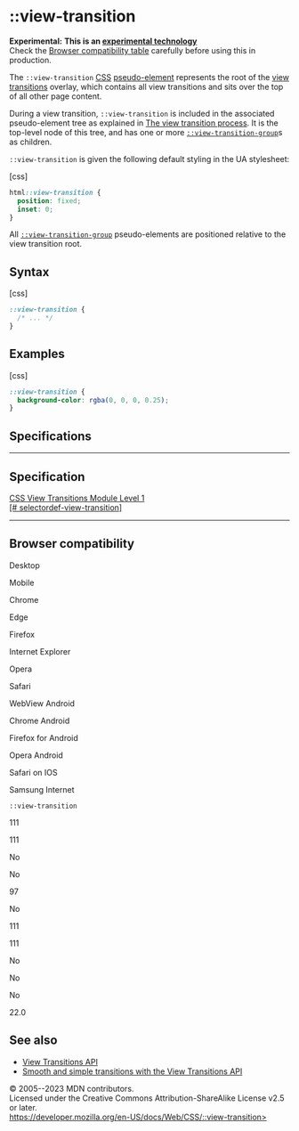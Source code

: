 ::view-transition
=================

**Experimental:** **This is an [experimental
technology](https://developer.mozilla.org/en-US/docs/MDN/Writing_guidelines/Experimental_deprecated_obsolete#experimental)**\
Check the [Browser compatibility table](#browser_compatibility)
carefully before using this in production.

The `::view-transition`
[CSS](https://developer.mozilla.org/en-US/docs/Web/CSS)
[pseudo-element](pseudo-elements.md) represents the root of the [view
transitions](https://developer.mozilla.org/en-US/docs/Web/API/View_Transitions_API)
overlay, which contains all view transitions and sits over the top of
all other page content.

During a view transition, `::view-transition` is included in the
associated pseudo-element tree as explained in [The view transition
process](https://developer.mozilla.org/en-US/docs/Web/API/View_Transitions_API#the_view_transition_process).
It is the top-level node of this tree, and has one or more
[`::view-transition-group`](::view-transition-group)s as children.

`::view-transition` is given the following default styling in the UA
stylesheet:

[css]

```css
html::view-transition {
  position: fixed;
  inset: 0;
}
```

All [`::view-transition-group`](::view-transition-group) pseudo-elements
are positioned relative to the view transition root.

Syntax
------

[css]

```css
::view-transition {
  /* ... */
}
```

Examples
--------

[css]

```css
::view-transition {
  background-color: rgba(0, 0, 0, 0.25);
}
```

Specifications
--------------

  -------------------------------------------------------------------------------------------------------------------

Specification
  -------------------------------------------------------------------------------------------------------------------

  [CSS View Transitions Module Level 1\
  [\#
  selectordef-view-transition]](https://drafts.csswg.org/css-view-transitions/#selectordef-view-transition)

  -------------------------------------------------------------------------------------------------------------------

Browser compatibility
---------------------

Desktop

Mobile

Chrome

Edge

Firefox

Internet Explorer

Opera

Safari

WebView Android

Chrome Android

Firefox for Android

Opera Android

Safari on IOS

Samsung Internet

`::view-transition`

111

111

No

No

97

No

111

111

No

No

No

22.0

See also
--------

- [View Transitions
    API](https://developer.mozilla.org/en-US/docs/Web/API/View_Transitions_API)
- [Smooth and simple transitions with the View Transitions
    API](https://developer.chrome.com/docs/web-platform/view-transitions/)

© 2005--2023 MDN contributors.\
Licensed under the Creative Commons Attribution-ShareAlike License v2.5
or later.\
https://developer.mozilla.org/en-US/docs/Web/CSS/::view-transition>
